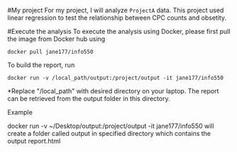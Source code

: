 #My project
For my project, I will analyze  `ProjectA` data. 
This project used linear regression to test the relationship between CPC counts and obsetity. 

#Execute the analysis
To execute the analysis using Docker, please first pull the image from Docker hub using
```{r}
docker pull jane177/info550
```
To build the report, run
```{r}
docker run -v /local_path/output:/project/output -it jane177/info550
```
*Replace "/local_path" with desired directory on your laptop. The report can be retrieved from the output folder in this directory.

Example

docker run -v ~/Desktop/output:/project/output -it jane177/info550
will create a folder called output in specified directory which contains the output report.html
